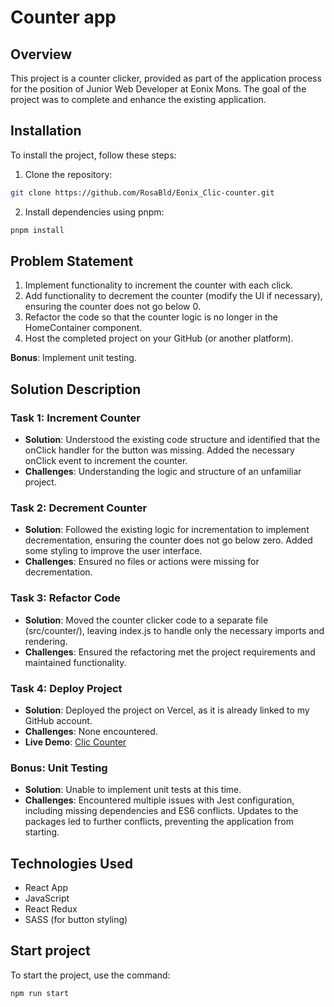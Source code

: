 # Counter app

## Overview
This project is a counter clicker, provided as part of the application process for the position of Junior Web Developer at Eonix Mons. The goal of the project was to complete and enhance the existing application.

## Installation
To install the project, follow these steps:

1. Clone the repository:
```sh
git clone https://github.com/RosaBld/Eonix_Clic-counter.git 
```

2. Install dependencies using pnpm:
```sh
pnpm install
```

## Problem Statement
1. Implement functionality to increment the counter with each click.
2. Add functionality to decrement the counter (modify the UI if necessary), ensuring the counter does not go below 0.
3. Refactor the code so that the counter logic is no longer in the HomeContainer component.
4. Host the completed project on your GitHub (or another platform).

**Bonus**: Implement unit testing.


## Solution Description
### Task 1: Increment Counter
- **Solution**: Understood the existing code structure and identified that the onClick handler for the button was missing. Added the necessary onClick event to increment the counter.
- **Challenges**: Understanding the logic and structure of an unfamiliar project.

### Task 2: Decrement Counter
- **Solution**: Followed the existing logic for incrementation to implement decrementation, ensuring the counter does not go below zero. Added some styling to improve the user interface.
- **Challenges**: Ensured no files or actions were missing for decrementation.

### Task 3: Refactor Code
- **Solution**: Moved the counter clicker code to a separate file (src/counter/), leaving index.js to handle only the necessary imports and rendering.
- **Challenges**: Ensured the refactoring met the project requirements and maintained functionality.

### Task 4: Deploy Project
- **Solution**: Deployed the project on Vercel, as it is already linked to my GitHub account.
- **Challenges**: None encountered.
- **Live Demo**: [Clic Counter](https://eonix-clic-counter-git-main-rosablds-projects.vercel.app/)

### Bonus: Unit Testing
- **Solution**: Unable to implement unit tests at this time.
- **Challenges**: Encountered multiple issues with Jest configuration, including missing dependencies and ES6 conflicts. Updates to the packages led to further conflicts, preventing the application from starting.

## Technologies Used
- React App
- JavaScript
- React Redux
- SASS (for button styling)


## Start project
To start the project, use the command: 
```sh
npm run start
```

